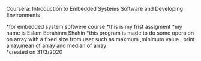 Coursera: Introduction to Embedded Systems Software and Developing Environments


*for embedded system softwere course 
*this is my frist assigment 
*my name is  Eslam Ebrahinm Shahin
*this program is made to do some operaion on array with a
fixed size from user such as maxmum ,minimum value , print array,mean of array and median of array  
*created on 31/3/2020


